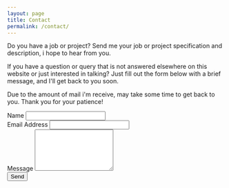 ```yaml
---
layout: page
title: Contact
permalink: /contact/
---
```


Do you have a job or project? Send me your job or project specification and description, i hope to hear from you. 

If you have a question or query that is not answered elsewhere on this website or just interested in talking? Just fill out the form below with a brief message, and I'll get back to you soon.

Due to the amount of mail i'm receive, may take some time to get back to you. Thank you for your patience!

 
<meta name="referrer" content="origin">
 <form method="POST" action="http://formspree.io/creatorb45@gmail.com">
	<div class="row">
	<input type="hidden" name="_subject" value="CONTACT - CREATORBE LINKS" />
		<div class="form-group col-lg-4">
			<label>Name</label>
			<input id="name" type="text" name="name" class="form-control">
		</div>
		<div class="form-group col-lg-4">
			<label>Email Address</label>
			<input id="email" type="email" name="_replyto" class="form-control">
			<input type="hidden" name="_subject" value="CREATORBE LINKS" />
		</div>
		<div class="clearfix"></div>
		<div class="form-group col-lg-12">
			<label>Message</label>
			<textarea id="message" name="message" class="form-control" rows="6"></textarea>
			<input type="text" name="_gotcha" style="display:none" />
		</div>
		<div class="form-group col-lg-12">
 			<button type="submit">Send</button>
		</div>
	</div>
</form>

<!--  <meta name="referrer" content="origin">
 <form method="POST" action="http://formspree.io/creatorb45@gmail.com">
 	<div class="row">
 		<div class="form-group col-lg-4">
 			<input type="text" name="name" placeholder="Your name">
 		</div>
 		<div class="form-group col-lg-4">
 			<input type="email" name="email" placeholder="Your email">
 			<input type="hidden" name="_subject" value="CREATORBE LINKS" />
 		</div>
 		<div class="form-group col-lg-12">
 			<textarea name="message" placeholder="Your message"></textarea>
 			<input type="text" name="_gotcha" style="display:none" />
 		</div>
 		<div class="form-group col-lg-12">
 			<button type="submit">Send</button>
 		</div>
 	</div>
 </form> -->